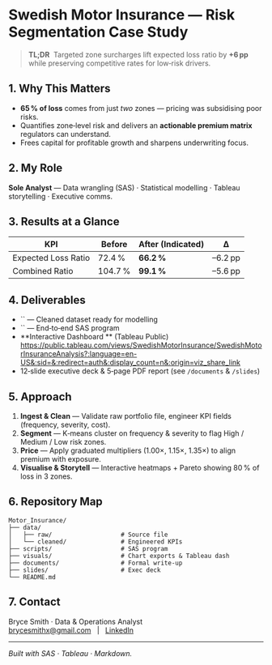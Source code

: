 # Swedish Motor Insurance — Risk Segmentation Case Study

> **TL;DR**  Targeted zone surcharges lift expected loss ratio by **+6 pp** while preserving competitive rates for low‑risk drivers.

## 1. Why This Matters

- **65 % of loss** comes from just *two* zones — pricing was subsidising poor risks.
- Quantifies zone‑level risk and delivers an **actionable premium matrix** regulators can understand.
- Frees capital for profitable growth and sharpens underwriting focus.

## 2. My Role

**Sole Analyst** — Data wrangling (SAS) · Statistical modelling · Tableau storytelling · Executive comms.

## 3. Results at a Glance

| KPI                 | Before  | After (Indicated) | Δ       |
| ------------------- | ------- | ----------------- | ------- |
| Expected Loss Ratio | 72.4 %  | **66.2 %**        | –6.2 pp |
| Combined Ratio      | 104.7 % | **99.1 %**        | –5.6 pp |

## 4. Deliverables

- `` — Cleaned dataset ready for modelling
- `` — End‑to‑end SAS program
- **Interactive Dashboard ** (Tableau Public) https://public.tableau.com/views/SwedishMotorInsurance/SwedishMotorInsuranceAnalysis?:language=en-US&:sid=&:redirect=auth&:display_count=n&:origin=viz_share_link
- 12‑slide executive deck & 5‑page PDF report (see `/documents` & `/slides`)

## 5. Approach

1. **Ingest & Clean** — Validate raw portfolio file, engineer KPI fields (frequency, severity, cost).
2. **Segment** — K‑means cluster on frequency & severity to flag High / Medium / Low risk zones.
3. **Price** — Apply graduated multipliers (1.00×, 1.15×, 1.35×) to align premium with exposure.
4. **Visualise & Storytell** — Interactive heatmaps + Pareto showing 80 % of loss in 3 zones.

## 6. Repository Map

```text
Motor_Insurance/
├── data/
│   ├── raw/                   # Source file
│   └── cleaned/               # Engineered KPIs
├── scripts/                   # SAS program
├── visuals/                   # Chart exports & Tableau dash
├── documents/                 # Formal write‑up
├── slides/                    # Exec deck
└── README.md
```

## 7. Contact

Bryce Smith · Data & Operations Analyst\
[brycesmithx@gmail.com](mailto\:brycesmithx@gmail.com)   |   [LinkedIn](https://www.linkedin.com/in/bryce-smith-b76583109/)

---

*Built with SAS · Tableau · Markdown.*

